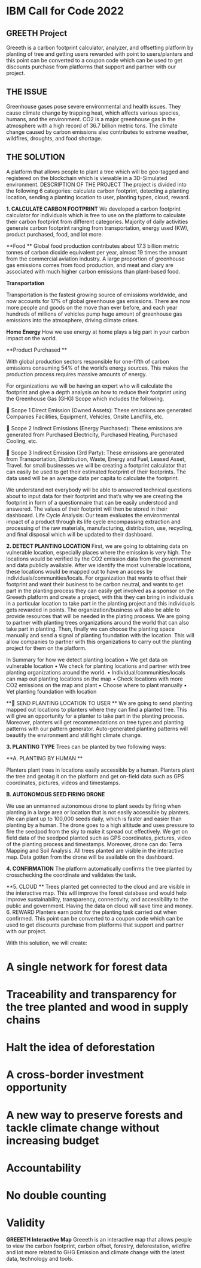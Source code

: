 # IBM Call for Code 2022
## GREETH Project
Greeeth is a carbon footprint calculator, analyzer, and offsetting platform by planting of tree and getting users rewarded with point to users/planters and this point can be converted to a coupon code which can be used to get discounts purchase from platforms that support and partner with our project. 

## THE ISSUE
Greenhouse gases pose severe environmental and health issues. They cause climate change by trapping heat, which affects various species, humans, and the environment. CO2 is a major greenhouse gas in the atmosphere with a high record of 36.7 billion metric tons. The climate change caused by carbon emissions also contributes to extreme weather, wildfires, droughts, and food shortage.

## THE SOLUTION
A platform that allows people to plant a tree which will be geo-tagged and registered on the blockchain which is viewable in a 3D-Simulated environment.
DESCRIPTION OF THE PROJECT
The project is divided into the following 6 categories: calculate carbon footprint, detecting a planting location, sending a planting location to user, planting types, cloud, reward.

**1.	CALCULATE CARBON FOOTPRINT**
We developed a carbon footprint calculator for individuals which is free to use on the platform to calculate their carbon footprint from different categories. Majority of daily activities generate carbon footprint ranging from transportation, energy used (KW), product purchased, food, and lot more. 

**Food **
Global food production contributes about 17.3 billion metric tonnes of carbon dioxide equivalent per year, almost 19 times the amount from the commercial aviation industry. A large proportion of greenhouse gas emissions comes from food production, and meat and diary are associated with much higher carbon emissions than plant-based food.

**Transportation**

Transportation is the fastest growing source of emissions worldwide, and now accounts for 17% of global greenhouse gas emissions. There are now more people and goods on the move than ever before, and each year hundreds of millions of vehicles pump huge amount of greenhouse gas emissions into the atmosphere, driving climate crises. 

**Home Energy**
How we use energy at home plays a big part in your carbon impact on the world.

**Product Purchased **

With global production sectors responsible for one-fifth of carbon emissions consuming 54% of the world’s energy sources. This makes the production process requires massive amounts of energy. 

For organizations we will be having an expert who will calculate the footprint and give a depth analysis on how to reduce their footprint using the Greenhouse Gas (GHG) Scope which includes the following.

	Scope 1 Direct Emission (Owned Assets): These emissions are generated Companies Facilities, Equipment, Vehicles, Onsite Landfills, etc.

	Scope 2 Indirect Emissions (Energy Purchased): These emissions are generated from Purchased Electricity, Purchased Heating, Purchased Cooling, etc.

	Scope 3 Indirect Emission (3rd Party): These emissions are generated from Transportation, Distribution, Waste, Energy and Fuel, Leased Asset, Travel.
for small businesses we will be creating a footprint calculator that can easily be used to get their estimated footprint of their footprints. The data used will be an average data per capita to calculate the footprint. 

We understand not everybody will be able to answered technical questions about  to input data for their footprint and that’s why we are creating the footprint in form of a questionnaire that can be easily understood and answered. The values of their footprint will then be stored in their dashboard. 
Life Cycle Analysis: Our team evaluates the environmental impact of a product through its life cycle encompassing extraction and processing of the raw materials, manufacturing, distribution, use, recycling, and final disposal which will be updated to their dashboard.

**2.	 DETECT PLANTING LOCATION**
First, we are going to obtaining data on vulnerable location, especially places where the emission is very high. The locations would be verified by the CO2 emission data from the government and data publicly available. After we identify the most vulnerable locations, these locations would be mapped out to have an access by individuals/communities/locals. 
For organization that wants to offset their footprint and want their business to be carbon neutral, and wants to get part in the planting process they can easily get involved as a sponsor  on the Greeeth platform and create a project, with this they can bring in individuals in a particular location to take part in the planting project and this individuals gets rewarded in points. The organization/business will also be able to provide resources that will be needed in the plating process. 
We are going to partner with planting trees organizations around the world that can also take part in planting. Then, finally we can choose the planting space manually and send a signal of planting foundation with the location. This will allow companies to partner with this organizations to carry out the planting project for them on the platform. 

In Summary for how we detect planting location
•	We get data on vulnerable location
•	We check for planting locations and partner with tree planting organizations around the world.
•	Individual/communities/locals can map out planting locations on the map
•	Check locations with more CO2 emissions on the map and plant
•	Choose where to plant manually 
•	Vet planting foundation with location

**	SEND PLANTING LOCATION TO USER **
We are going to send planting mapped out locations to planters where they can find a planted tree. This will give an opportunity for a planter to take part in the planting process. Moreover, planters will get recommendations on tree types and planting patterns with our pattern generator. Auto-generated planting patterns will beautify the environment and still fight climate change.

**3.	PLANTING TYPE**
Trees can be planted by two following ways: 

**A.	PLANTING BY HUMAN **

Planters plant trees in locations easily accessible by a human. Planters plant the tree and geotag it on the platform and get on-field data such as GPS coordinates, pictures, videos and timestamps.  

**B.	AUTONOMOUS SEED FIRING DRONE**

We use an unmanned autonomous drone to plant seeds by firing when planting in a large area or location that is not easily accessible by planters.
We can plant up to 100,000 seeds daily, which is faster and easier than planting by a human. 
The drone goes to a high altitude and uses pressure to fire the seedpod from the sky to make it spread out effectively.  We get on field data of the seedpod planted such as GPS coordinates, pictures, video of the planting process and timestamps. Moreover, drone can do: Terra Mapping and Soil Analysis. All trees planted are visible in the interactive map.
Data gotten from the drone will be available on the dashboard. 

**4.	CONFIRMATION**
The platform automatically confirms the tree planted by crosschecking the coordinate and validates the task. 

**5.	CLOUD **
Trees planted get connected to the cloud and are visible in the interactive map. This will improve the forest database and would help improve sustainability, transparency, connectivity, and accessibility to the public and government. Having the data on cloud will save time and money. 
 6. REWARD
Planters earn point for the planting task carried out when confirmed. This point can be converted to a coupon code which can be used to get discounts purchase from platforms that support and partner with our project. 

With this solution, we will create:

#	A single network for forest data
#	Traceability and transparency for the tree planted and wood in supply chains
#	Halt the idea of deforestation 
#	A cross-border investment opportunity 
#	A new way to preserve forests and tackle climate change without increasing budget 
#	Accountability 
#	No double counting 
#	Validity 

**GREEETH Interactive Map**
Greeeth is an interactive map that allows people to view the carbon footprint, carbon offset, forestry, deforestation, wildfire and lot more related to GHG Emission and climate change with the latest data, technology and tools.

